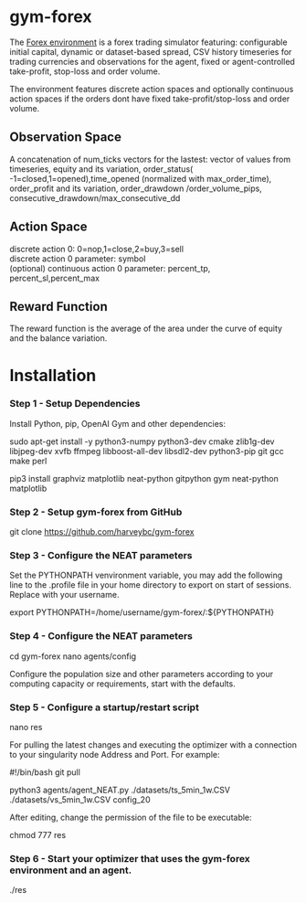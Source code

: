 # gym-forex

The [Forex environment](https://github.com/harveybc/gym-forex) is a forex
trading simulator featuring: configurable initial capital, dynamic or dataset-based spread, CSV history timeseries for trading
currencies and observations for the agent, fixed or agent-controlled take-profit, stop-loss and order volume.

The environment features discrete action spaces and optionally continuous
action spaces if the orders dont have fixed take-profit/stop-loss and order
volume.

## Observation Space

A concatenation of num_ticks vectors for the lastest: 
vector of values from timeseries, equity and its variation, 
order_status( -1=closed,1=opened),time_opened (normalized with
max_order_time), order_profit and its variation, order_drawdown
/order_volume_pips,  consecutive_drawdown/max_consecutive_dd

## Action Space

discrete action 0: 0=nop,1=close,2=buy,3=sell  
discrete action 0 parameter: symbol  
(optional) continuous action 0 parameter: percent_tp, percent_sl,percent_max  

## Reward Function

The reward function is the average of the area under the curve of equity and the 
balance variation.

# Installation
### Step 1 - Setup Dependencies

Install Python, pip,  OpenAI Gym and other dependencies:  

sudo apt-get install -y python3-numpy python3-dev cmake zlib1g-dev libjpeg-dev xvfb ffmpeg libboost-all-dev libsdl2-dev python3-pip git gcc make perl

pip3 install graphviz matplotlib neat-python gitpython gym neat-python matplotlib

### Step 2 - Setup gym-forex from GitHub

git clone https://github.com/harveybc/gym-forex  

### Step 3 - Configure the NEAT parameters

Set the PYTHONPATH venvironment variable, you may add the following line to the .profile file in your home directory to export on start of sessions. Replace <username> with your username.

export PYTHONPATH=/home/username/gym-forex/:${PYTHONPATH}
  
### Step 4 - Configure the NEAT parameters

cd gym-forex
nano agents/config  

Configure the population size and other parameters according to your computing 
capacity or requirements, start with the defaults.

### Step 5 - Configure a startup/restart script

nano res  

For pulling the latest changes and executing the optimizer with a connection to 
your singularity node Address and Port. For example:  

#!/bin/bash
git pull

python3 agents/agent_NEAT.py ./datasets/ts_5min_1w.CSV ./datasets/vs_5min_1w.CSV config_20

After editing, change the permission of the file to be executable:  

chmod 777 res  

### Step 6 - Start your optimizer that uses the gym-forex environment and an agent.

./res  


